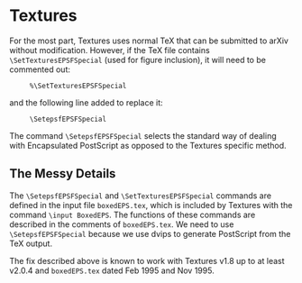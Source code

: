Textures
========

For the most part, Textures uses normal TeX that can be submitted to
arXiv without modification. However, if the TeX file contains
`\SetTexturesEPSFSpecial` (used for figure inclusion), it will need to
be commented out:

         %\SetTexturesEPSFSpecial

and the following line added to replace it:

         \SetepsfEPSFSpecial

The command `\SetepsfEPSFSpecial` selects the standard way of dealing
with Encapsulated PostScript as opposed to the Textures specific method.

The Messy Details
-----------------

The `\SetepsfEPSFSpecial` and `\SetTexturesEPSFSpecial` commands are
defined in the input file `boxedEPS.tex`, which is included by Textures
with the command `\input BoxedEPS`. The functions of these commands are
described in the comments of `boxedEPS.tex`. We need to use
`\SetepsfEPSFSpecial` because we use dvips to generate PostScript from
the TeX output.

The fix described above is known to work with Textures v1.8 up to at
least v2.0.4 and `boxedEPS.tex` dated Feb 1995 and Nov 1995.
